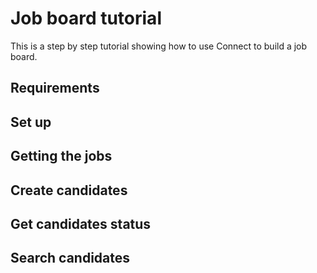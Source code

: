 # Job board tutorial

This is a step by step tutorial showing how to use Connect to build a job board.


## Requirements


## Set up


## Getting the jobs


## Create candidates


## Get candidates status


## Search candidates


